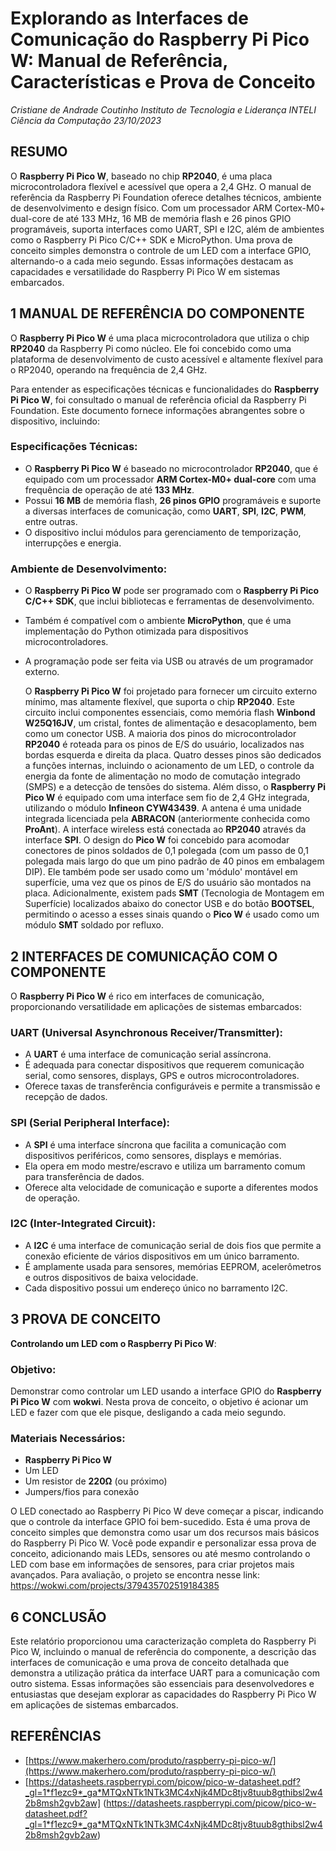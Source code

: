 # Explorando as Interfaces de Comunicação do Raspberry Pi Pico W: Manual de Referência, Características e Prova de Conceito

*Cristiane de Andrade Coutinho*
*Instituto de Tecnologia e Liderança INTELI*
*Ciência da Computação*
*23/10/2023*

## RESUMO

O **Raspberry Pi Pico W**, baseado no chip **RP2040**, é uma placa microcontroladora flexível e acessível que opera a 2,4 GHz. O manual de referência da Raspberry Pi Foundation oferece detalhes técnicos, ambiente de desenvolvimento e design físico. Com um processador ARM Cortex-M0+ dual-core de até 133 MHz, 16 MB de memória flash e 26 pinos GPIO programáveis, suporta interfaces como UART, SPI e I2C, além de ambientes como o Raspberry Pi Pico C/C++ SDK e MicroPython. Uma prova de conceito simples demonstra o controle de um LED com a interface GPIO, alternando-o a cada meio segundo. Essas informações destacam as capacidades e versatilidade do Raspberry Pi Pico W em sistemas embarcados.

## 1 MANUAL DE REFERÊNCIA DO COMPONENTE

O **Raspberry Pi Pico W** é uma placa microcontroladora que utiliza o chip **RP2040** da Raspberry Pi como núcleo. Ele foi concebido como uma plataforma de desenvolvimento de custo acessível e altamente flexível para o RP2040, operando na frequência de 2,4 GHz.

Para entender as especificações técnicas e funcionalidades do **Raspberry Pi Pico W**, foi consultado o manual de referência oficial da Raspberry Pi Foundation. Este documento fornece informações abrangentes sobre o dispositivo, incluindo:

### Especificações Técnicas:

- O **Raspberry Pi Pico W** é baseado no microcontrolador **RP2040**, que é equipado com um processador **ARM Cortex-M0+ dual-core** com uma frequência de operação de até **133 MHz**.
- Possui **16 MB** de memória flash, **26 pinos GPIO** programáveis e suporte a diversas interfaces de comunicação, como **UART**, **SPI**, **I2C**, **PWM**, entre outras.
- O dispositivo inclui módulos para gerenciamento de temporização, interrupções e energia.

### Ambiente de Desenvolvimento:

- O **Raspberry Pi Pico W** pode ser programado com o **Raspberry Pi Pico C/C++ SDK**, que inclui bibliotecas e ferramentas de desenvolvimento.
- Também é compatível com o ambiente **MicroPython**, que é uma implementação do Python otimizada para dispositivos microcontroladores.
- A programação pode ser feita via USB ou através de um programador externo.

  O **Raspberry Pi Pico W** foi projetado para fornecer um circuito externo mínimo, mas altamente flexível, que suporta o chip **RP2040**. Este circuito inclui componentes essenciais, como memória flash **Winbond W25Q16JV**, um cristal, fontes de alimentação e desacoplamento, bem como um conector USB.
  A maioria dos pinos do microcontrolador **RP2040** é roteada para os pinos de E/S do usuário, localizados nas bordas esquerda e direita da placa. Quatro desses pinos são dedicados a funções internas, incluindo o acionamento de um LED, o controle da energia da fonte de alimentação no modo de comutação integrado (SMPS) e a detecção de tensões do sistema.
   Além disso, o **Raspberry Pi Pico W** é equipado com uma interface sem fio de 2,4 GHz integrada, utilizando o módulo **Infineon CYW43439**. A antena é uma unidade integrada licenciada pela **ABRACON** (anteriormente conhecida como **ProAnt**). A interface wireless está conectada ao **RP2040** através da interface **SPI**.
   O design do **Pico W** foi concebido para acomodar conectores de pinos soldados de 0,1 polegada (com um passo de 0,1 polegada mais largo do que um pino padrão de 40 pinos em embalagem DIP). Ele também pode ser usado como um 'módulo' montável em superfície, uma vez que os pinos de E/S do usuário são montados na placa. Adicionalmente, existem pads **SMT** (Tecnologia de Montagem em Superfície) localizados abaixo do conector USB e do botão **BOOTSEL**, permitindo o acesso a esses sinais quando o **Pico W** é usado como um módulo **SMT** soldado por refluxo.

## 2 INTERFACES DE COMUNICAÇÃO COM O COMPONENTE

O **Raspberry Pi Pico W** é rico em interfaces de comunicação, proporcionando versatilidade em aplicações de sistemas embarcados:

### UART (Universal Asynchronous Receiver/Transmitter):

- A **UART** é uma interface de comunicação serial assíncrona.
- É adequada para conectar dispositivos que requerem comunicação serial, como sensores, displays, GPS e outros microcontroladores.
- Oferece taxas de transferência configuráveis e permite a transmissão e recepção de dados.

### SPI (Serial Peripheral Interface):

- A **SPI** é uma interface síncrona que facilita a comunicação com dispositivos periféricos, como sensores, displays e memórias.
- Ela opera em modo mestre/escravo e utiliza um barramento comum para transferência de dados.
- Oferece alta velocidade de comunicação e suporte a diferentes modos de operação.

### I2C (Inter-Integrated Circuit):

- A **I2C** é uma interface de comunicação serial de dois fios que permite a conexão eficiente de vários dispositivos em um único barramento.
- É amplamente usada para sensores, memórias EEPROM, acelerômetros e outros dispositivos de baixa velocidade.
- Cada dispositivo possui um endereço único no barramento I2C.

## 3 PROVA DE CONCEITO

**Controlando um LED com o Raspberry Pi Pico W**:

### Objetivo:

Demonstrar como controlar um LED usando a interface GPIO do **Raspberry Pi Pico W** com **wokwi**. Nesta prova de conceito, o objetivo é acionar um LED e fazer com que ele pisque, desligando a cada meio segundo.

### Materiais Necessários:

- **Raspberry Pi Pico W**
- Um LED
- Um resistor de **220Ω** (ou próximo)
- Jumpers/fios para conexão

O LED conectado ao Raspberry Pi Pico W deve começar a piscar, indicando que o controle da interface GPIO foi bem-sucedido. Esta é uma prova de conceito simples que demonstra como usar um dos recursos mais básicos do Raspberry Pi Pico W. Você pode expandir e personalizar essa prova de conceito, adicionando mais LEDs, sensores ou até mesmo controlando o LED com base em informações de sensores, para criar projetos mais avançados.
Para avaliação, o projeto se encontra nesse link: https://wokwi.com/projects/379435702519184385

## 6 CONCLUSÃO

Este relatório proporcionou uma caracterização completa do Raspberry Pi Pico W, incluindo o manual de referência do componente, a descrição das interfaces de comunicação e uma prova de conceito detalhada que demonstra a utilização prática da interface UART para a comunicação com outro sistema. Essas informações são essenciais para desenvolvedores e entusiastas que desejam explorar as capacidades do Raspberry Pi Pico W em aplicações de sistemas embarcados.

## REFERÊNCIAS

- [https://www.makerhero.com/produto/raspberry-pi-pico-w/](https://www.makerhero.com/produto/raspberry-pi-pico-w/)
- [https://datasheets.raspberrypi.com/picow/pico-w-datasheet.pdf?_gl=1*f1ezc9*_ga*MTQxNTk1NTk3MC4xNjk4MDc8tjv8tuub8gthibsl2w42b8msh2gvb2aw] (https://datasheets.raspberrypi.com/picow/pico-w-datasheet.pdf?_gl=1*f1ezc9*_ga*MTQxNTk1NTk3MC4xNjk4MDc8tjv8tuub8gthibsl2w42b8msh2gvb2aw)
